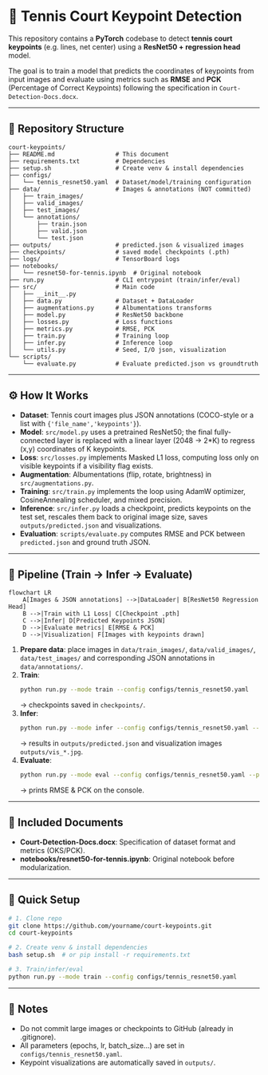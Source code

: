 # 🎾 Tennis Court Keypoint Detection

This repository contains a **PyTorch** codebase to detect **tennis court keypoints** (e.g. lines, net center) using a **ResNet50 + regression head** model.

The goal is to train a model that predicts the coordinates of keypoints from input images and evaluate using metrics such as **RMSE** and **PCK** (Percentage of Correct Keypoints) following the specification in `Court-Detection-Docs.docx`.

---

## 📂 Repository Structure

```
court-keypoints/
├── README.md                 # This document
├── requirements.txt          # Dependencies
├── setup.sh                  # Create venv & install dependencies
├── configs/
│   └── tennis_resnet50.yaml  # Dataset/model/training configuration
├── data/                     # Images & annotations (NOT committed)
│   ├── train_images/
│   ├── valid_images/
│   ├── test_images/
│   └── annotations/
│       ├── train.json
│       ├── valid.json
│       └── test.json
├── outputs/                  # predicted.json & visualized images
├── checkpoints/              # saved model checkpoints (.pth)
├── logs/                     # TensorBoard logs
├── notebooks/
│   └── resnet50-for-tennis.ipynb  # Original notebook
├── run.py                    # CLI entrypoint (train/infer/eval)
├── src/                      # Main code
│   ├── __init__.py
│   ├── data.py               # Dataset + DataLoader
│   ├── augmentations.py      # Albumentations transforms
│   ├── model.py              # ResNet50 backbone
│   ├── losses.py             # Loss functions
│   ├── metrics.py            # RMSE, PCK
│   ├── train.py              # Training loop
│   ├── infer.py              # Inference loop
│   └── utils.py              # Seed, I/O json, visualization
└── scripts/
    └── evaluate.py           # Evaluate predicted.json vs groundtruth
```

---

## ⚙️ How It Works

- **Dataset**: Tennis court images plus JSON annotations (COCO-style or a list with `{'file_name','keypoints'}`).
- **Model**: `src/model.py` uses a pretrained ResNet50; the final fully-connected layer is replaced with a linear layer (2048 → 2*K) to regress (x,y) coordinates of K keypoints.
- **Loss**: `src/losses.py` implements Masked L1 loss, computing loss only on visible keypoints if a visibility flag exists.
- **Augmentation**: Albumentations (flip, rotate, brightness) in `src/augmentations.py`.
- **Training**: `src/train.py` implements the loop using AdamW optimizer, CosineAnnealing scheduler, and mixed precision.
- **Inference**: `src/infer.py` loads a checkpoint, predicts keypoints on the test set, rescales them back to original image size, saves `outputs/predicted.json` and visualizations.
- **Evaluation**: `scripts/evaluate.py` computes RMSE and PCK between `predicted.json` and ground truth JSON.

---

## 🧩 Pipeline (Train → Infer → Evaluate)

```mermaid
flowchart LR
    A[Images & JSON annotations] -->|DataLoader| B[ResNet50 Regression Head]
    B -->|Train with L1 Loss| C[Checkpoint .pth]
    C -->|Infer| D[Predicted Keypoints JSON]
    D -->|Evaluate metrics| E[RMSE & PCK]
    D -->|Visualization| F[Images with keypoints drawn]
```

1. **Prepare data**: place images in `data/train_images/`, `data/valid_images/`, `data/test_images/` and corresponding JSON annotations in `data/annotations/`.
2. **Train**: 
   ```bash
   python run.py --mode train --config configs/tennis_resnet50.yaml
   ```
   → checkpoints saved in `checkpoints/`.
3. **Infer**:
   ```bash
   python run.py --mode infer --config configs/tennis_resnet50.yaml --checkpoint checkpoints/best_ckpt.pth
   ```
   → results in `outputs/predicted.json` and visualization images `outputs/vis_*.jpg`.
4. **Evaluate**:
   ```bash
   python run.py --mode eval --config configs/tennis_resnet50.yaml --pred outputs/predicted.json --gt data/annotations/test.json
   ```
   → prints RMSE & PCK on the console.

---

## 📑 Included Documents

- **Court-Detection-Docs.docx**: Specification of dataset format and metrics (OKS/PCK).
- **notebooks/resnet50-for-tennis.ipynb**: Original notebook before modularization.

---

## 🚀 Quick Setup

```bash
# 1. Clone repo
git clone https://github.com/yourname/court-keypoints.git
cd court-keypoints

# 2. Create venv & install dependencies
bash setup.sh  # or pip install -r requirements.txt

# 3. Train/infer/eval
python run.py --mode train --config configs/tennis_resnet50.yaml
```

---

## 📝 Notes
- Do not commit large images or checkpoints to GitHub (already in .gitignore).
- All parameters (epochs, lr, batch_size…) are set in `configs/tennis_resnet50.yaml`.
- Keypoint visualizations are automatically saved in `outputs/`.
